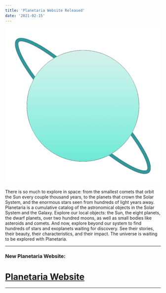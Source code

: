 ```yaml
---
title: 'Planetaria Website Released'
date: '2021-02-15'
---
```


<img src="https://github.com/joerup2004/planetaria/blob/main/Images/PlanetariaClear.png?raw=true">

There is so much to explore in space: from the smallest comets that orbit the Sun every couple thousand years, to the planets that crown the Solar System, and the enormous stars seen from hundreds of light years away. Planetaria is a cumulative catalog of the astronomical objects in the Solar System and the Galaxy. Explore our local objects: the Sun, the eight planets, the dwarf planets, over two hundred moons, as well as small bodies like asteroids and comets. And now, explore beyond our system to find hundreds of stars and exoplanets waiting for discovery. See their stories, their beauty, their characteristics, and their impact. The universe is waiting to be explored with Planetaria.

---

### New Planetaria Website:

# [Planetaria Website](http://planetaria.app)

---